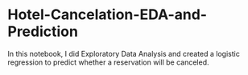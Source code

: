 # Hotel-Cancelation-EDA-and-Prediction
In this notebook, I did Exploratory Data Analysis and created a logistic regression to predict whether a reservation will be canceled.
 
